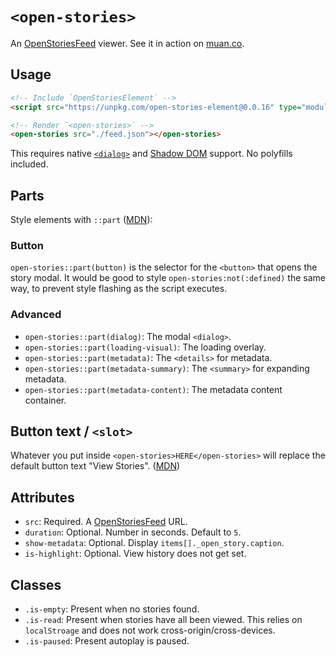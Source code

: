 # `<open-stories>`

An [OpenStoriesFeed](https://github.com/mochokidae/OpenStories) viewer. See it in action on [muan.co](https://muan.co).


## Usage

```html
<!-- Include `OpenStoriesElement` -->
<script src="https://unpkg.com/open-stories-element@0.0.16" type="module" defer></script>

<!-- Render `<open-stories>` -->
<open-stories src="./feed.json"></open-stories>
```

This requires native [`<dialog>`](https://caniuse.com/dialog) and [Shadow DOM](https://caniuse.com/shadowdomv1) support. No polyfills included.

## Parts

Style elements with `::part` ([MDN](https://developer.mozilla.org/en-US/docs/Web/CSS/::part)):

### Button

`open-stories::part(button)` is the selector for the `<button>` that opens the story modal. It would be good to style `open-stories:not(:defined)` the same way, to prevent style flashing as the script executes.

### Advanced

- `open-stories::part(dialog)`: The modal `<dialog>`.
- `open-stories::part(loading-visual)`: The loading overlay.
- `open-stories::part(metadata)`: The `<details>` for metadata.
- `open-stories::part(metadata-summary)`: The `<summary>` for expanding metadata.
- `open-stories::part(metadata-content)`: The metadata content container.

## Button text / `<slot>`

Whatever you put inside `<open-stories>HERE</open-stories>` will replace the default button text "View Stories".  ([MDN](https://developer.mozilla.org/en-US/docs/Web/HTML/Element/slot))

## Attributes

- `src`: Required. A [OpenStoriesFeed](https://github.com/mochokidae/OpenStories) URL.
- `duration`: Optional. Number in seconds. Default to `5`.
- `show-metadata`: Optional. Display `items[]._open_story.caption`.
- `is-highlight`: Optional. View history does not get set.

## Classes

- `.is-empty`: Present when no stories found.
- `.is-read`: Present when stories have all been viewed. This relies on `localStroage` and does not work cross-origin/cross-devices.
- `.is-paused`: Present autoplay is paused.
